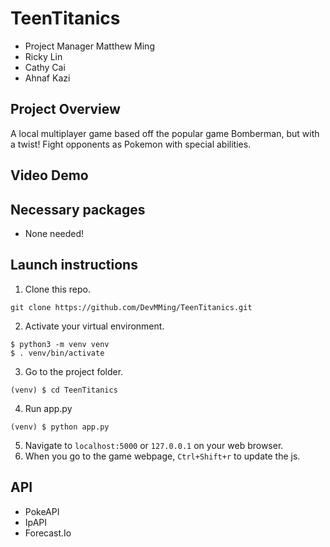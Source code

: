 # TeenTitanics
- Project Manager Matthew Ming
- Ricky Lin
- Cathy Cai
- Ahnaf Kazi
## Project Overview
A local multiplayer game based off the popular game Bomberman, but with a twist! Fight opponents as Pokemon with special abilities.
## Video Demo
## Necessary packages
- None needed!
## Launch instructions
1. Clone this repo.
```
git clone https://github.com/DevMMing/TeenTitanics.git
```
2. Activate your virtual environment.
```
$ python3 -m venv venv
$ . venv/bin/activate
```
3. Go to the project folder.
```
(venv) $ cd TeenTitanics
```
4. Run app.py
```
(venv) $ python app.py
```
5. Navigate to ```localhost:5000``` or ```127.0.0.1``` on your web browser.
6. When you go to the game webpage, ```Ctrl+Shift+r``` to update the js.
## API
- PokeAPI
- IpAPI
- Forecast.Io
